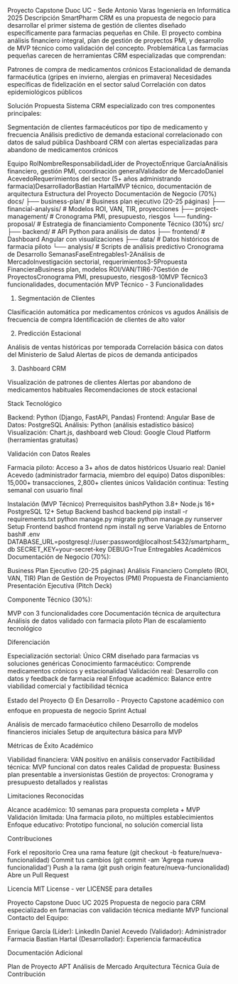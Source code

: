 Proyecto Capstone Duoc UC - Sede Antonio Varas
Ingeniería en Informática 2025
Descripción
SmartPharm CRM es una propuesta de negocio para desarrollar el primer sistema de gestión de clientes diseñado específicamente para farmacias pequeñas en Chile. El proyecto combina análisis financiero integral, plan de gestión de proyectos PMI, y desarrollo de MVP técnico como validación del concepto.
Problemática
Las farmacias pequeñas carecen de herramientas CRM especializadas que comprendan:

Patrones de compra de medicamentos crónicos
Estacionalidad de demanda farmacéutica (gripes en invierno, alergias en primavera)
Necesidades específicas de fidelización en el sector salud
Correlación con datos epidemiológicos públicos

Solución Propuesta
Sistema CRM especializado con tres componentes principales:

Segmentación de clientes farmacéuticos por tipo de medicamento y frecuencia
Análisis predictivo de demanda estacional correlacionado con datos de salud pública
Dashboard CRM con alertas especializadas para abandono de medicamentos crónicos

Equipo
RolNombreResponsabilidadLíder de ProyectoEnrique GarcíaAnálisis financiero, gestión PMI, coordinación generalValidador de MercadoDaniel AcevedoRequerimientos del sector (5+ años administrando farmacia)DesarrolladorBastian HartalMVP técnico, documentación de arquitectura
Estructura del Proyecto
Documentación de Negocio (70%)
docs/
├── business-plan/           # Business plan ejecutivo (20-25 páginas)
├── financial-analysis/      # Modelos ROI, VAN, TIR, proyecciones
├── project-management/      # Cronograma PMI, presupuesto, riesgos
└── funding-proposal/        # Estrategia de financiamiento
Componente Técnico (30%)
src/
├── backend/                 # API Python para análisis de datos
├── frontend/               # Dashboard Angular con visualizaciones
├── data/                   # Datos históricos de farmacia piloto
└── analysis/               # Scripts de análisis predictivo
Cronograma de Desarrollo
SemanasFaseEntregables1-2Análisis de MercadoInvestigación sectorial, requerimientos3-5Propuesta FinancieraBusiness plan, modelos ROI/VAN/TIR6-7Gestión de ProyectosCronograma PMI, presupuesto, riesgos8-10MVP Técnico3 funcionalidades, documentación
MVP Técnico - 3 Funcionalidades
1. Segmentación de Clientes

Clasificación automática por medicamentos crónicos vs agudos
Análisis de frecuencia de compra
Identificación de clientes de alto valor

2. Predicción Estacional

Análisis de ventas históricas por temporada
Correlación básica con datos del Ministerio de Salud
Alertas de picos de demanda anticipados

3. Dashboard CRM

Visualización de patrones de clientes
Alertas por abandono de medicamentos habituales
Recomendaciones de stock estacional

Stack Tecnológico

Backend: Python (Django, FastAPI, Pandas)
Frontend: Angular
Base de Datos: PostgreSQL
Análisis: Python (análisis estadístico básico)
Visualización: Chart.js, dashboard web
Cloud: Google Cloud Platform (herramientas gratuitas)

Validación con Datos Reales

Farmacia piloto: Acceso a 3+ años de datos históricos
Usuario real: Daniel Acevedo (administrador farmacia, miembro del equipo)
Datos disponibles: 15,000+ transacciones, 2,800+ clientes únicos
Validación continua: Testing semanal con usuario final

Instalación (MVP Técnico)
Prerrequisitos
bashPython 3.8+
Node.js 16+
PostgreSQL 12+
Setup Backend
bashcd backend
pip install -r requirements.txt
python manage.py migrate
python manage.py runserver
Setup Frontend
bashcd frontend
npm install
ng serve
Variables de Entorno
bash# .env
DATABASE_URL=postgresql://user:password@localhost:5432/smartpharm_db
SECRET_KEY=your-secret-key
DEBUG=True
Entregables Académicos
Documentación de Negocio (70%):

 Business Plan Ejecutivo (20-25 páginas)
 Análisis Financiero Completo (ROI, VAN, TIR)
 Plan de Gestión de Proyectos (PMI)
 Propuesta de Financiamiento
 Presentación Ejecutiva (Pitch Deck)

Componente Técnico (30%):

 MVP con 3 funcionalidades core
 Documentación técnica de arquitectura
 Análisis de datos validado con farmacia piloto
 Plan de escalamiento tecnológico

Diferenciación

Especialización sectorial: Único CRM diseñado para farmacias vs soluciones genéricas
Conocimiento farmacéutico: Comprende medicamentos crónicos y estacionalidad
Validación real: Desarrollo con datos y feedback de farmacia real
Enfoque académico: Balance entre viabilidad comercial y factibilidad técnica

Estado del Proyecto
🟡 En Desarrollo - Proyecto Capstone académico con enfoque en propuesta de negocio
Sprint Actual

Análisis de mercado farmacéutico chileno
Desarrollo de modelos financieros iniciales
Setup de arquitectura básica para MVP

Métricas de Éxito Académico

Viabilidad financiera: VAN positivo en análisis conservador
Factibilidad técnica: MVP funcional con datos reales
Calidad de propuesta: Business plan presentable a inversionistas
Gestión de proyectos: Cronograma y presupuesto detallados y realistas

Limitaciones Reconocidas

Alcance académico: 10 semanas para propuesta completa + MVP
Validación limitada: Una farmacia piloto, no múltiples establecimientos
Enfoque educativo: Prototipo funcional, no solución comercial lista

Contribuciones

Fork el repositorio
Crea una rama feature (git checkout -b feature/nueva-funcionalidad)
Commit tus cambios (git commit -am 'Agrega nueva funcionalidad')
Push a la rama (git push origin feature/nueva-funcionalidad)
Abre un Pull Request

Licencia
MIT License - ver LICENSE para detalles

Proyecto Capstone Duoc UC 2025
Propuesta de negocio para CRM especializado en farmacias con validación técnica mediante MVP funcional
Contacto del Equipo:

Enrique García (Líder): LinkedIn
Daniel Acevedo (Validador): Administrador Farmacia
Bastian Hartal (Desarrollador): Experiencia farmacéutica

Documentación Adicional

Plan de Proyecto APT
Análisis de Mercado
Arquitectura Técnica
Guía de Contribución

